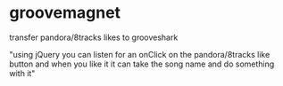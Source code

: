 groovemagnet
============

transfer pandora/8tracks likes to grooveshark

"using jQuery you can listen for an onClick on the pandora/8tracks like button
and when you like it it can take the song name and do something with it"
